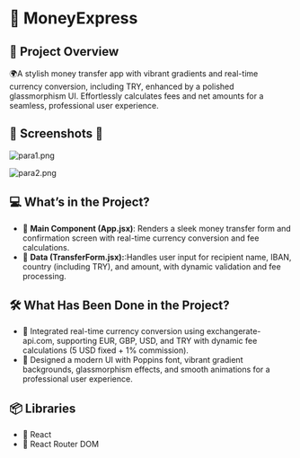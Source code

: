 # 🔑 MoneyExpress

## 📖 Project Overview
🌍A stylish money transfer app with vibrant gradients and real-time currency conversion, including TRY, enhanced by a polished glassmorphism UI. Effortlessly calculates fees and net amounts for a seamless, professional user experience.

## 📸 Screenshots 📸

![para1.png](https://github.com/Fiartaks/70-React-Para-Transferi/blob/main/public/para1.png)

![para2.png](https://github.com/Fiartaks/70-React-Para-Transferi/blob/main/public/para2.png)




## 💻 What’s in the Project?
- 🌟 **Main Component (App.jsx)**: Renders a sleek money transfer form and confirmation screen with real-time currency conversion and fee calculations.
- 📍 **Data (TransferForm.jsx):**:Handles user input for recipient name, IBAN, country (including TRY), and amount, with dynamic validation and fee processing.


## 🛠️ What Has Been Done in the Project?
- 🔄 Integrated real-time currency conversion using exchangerate-api.com, supporting EUR, GBP, USD, and TRY with dynamic fee calculations (5 USD fixed + 1% commission).
- 🎨 Designed a modern UI with Poppins font, vibrant gradient backgrounds, glassmorphism effects, and smooth animations for a professional user experience. 

## 📦 Libraries
- 📘 React  
- 🚦 React Router DOM



